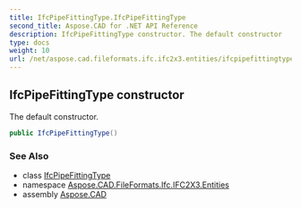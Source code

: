 ```yaml
---
title: IfcPipeFittingType.IfcPipeFittingType
second_title: Aspose.CAD for .NET API Reference
description: IfcPipeFittingType constructor. The default constructor
type: docs
weight: 10
url: /net/aspose.cad.fileformats.ifc.ifc2x3.entities/ifcpipefittingtype/ifcpipefittingtype/
---
```

## IfcPipeFittingType constructor

The default constructor.

```csharp
public IfcPipeFittingType()
```

### See Also

* class [IfcPipeFittingType](../)
* namespace [Aspose.CAD.FileFormats.Ifc.IFC2X3.Entities](../../ifcpipefittingtype/)
* assembly [Aspose.CAD](../../../)


